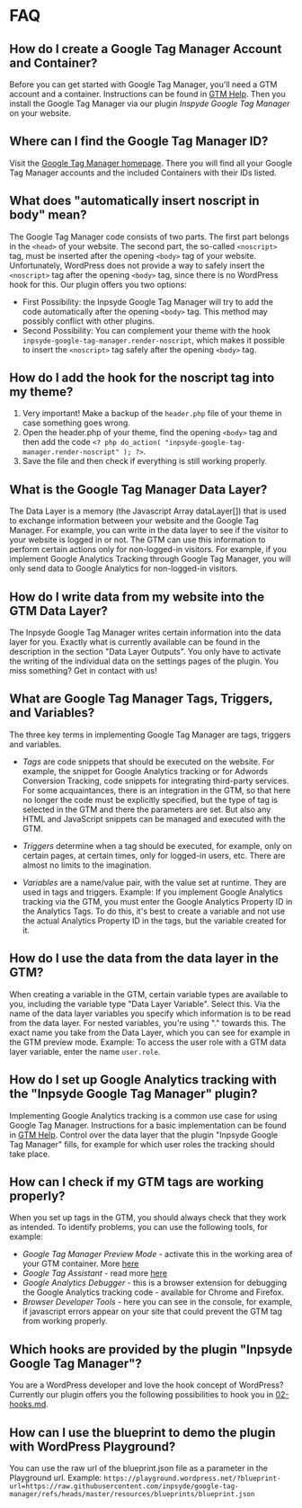 # FAQ

## How do I create a Google Tag Manager Account and Container?

Before you can get started with Google Tag Manager, you'll need a GTM account and a container. Instructions can be found in [GTM Help](https://support.google.com/tagmanager/answer/6103696?hl=en&ref_topic=3441530). Then you install the Google Tag Manager via our plugin *Inspyde Google Tag Manager* on your website.

## Where can I find the Google Tag Manager ID?

Visit the [Google Tag Manager homepage](https://tagmanager.google.com/#/home). There you will find all your Google Tag Manager accounts and the included Containers with their IDs listed.

## What does "automatically insert noscript in body" mean?

The Google Tag Manager code consists of two parts. The first part belongs in the `<head>` of your website. The second part, the so-called `<noscript>` tag, must be inserted after the opening `<body>` tag of your website. Unfortunately, WordPress does not provide a way to safely insert the `<noscript>` tag after the opening `<body>` tag, since there is no WordPress hook for this.
Our plugin offers you two options:

* First Possibility: the Inpsyde Google Tag Manager will try to add the code automatically after the opening `<body>` tag. This method may possibly conflict with other plugins.
* Second Possibility: You can complement your theme with the hook `inpsyde-google-tag-manager.render-noscript`, which makes it possible to insert the `<noscript>` tag safely after the opening `<body>` tag.

## How do I add the hook for the noscript tag into my theme?

1. Very important! Make a backup of the `header.php` file of your theme in case something goes wrong.
2. Open the header.php of your theme, find the opening `<body>` tag and then add the code   `<? php do_action( "inpsyde-google-tag-manager.render-noscript" ); ?>`.
3. Save the file and then check if everything is still working properly.

## What is the Google Tag Manager Data Layer?

The Data Layer is a memory (the Javascript Array dataLayer[]) that is used to exchange information between your website and the Google Tag Manager. For example, you can write in the data layer to see if the visitor to your website is logged in or not. The GTM can use this information to perform certain actions only for non-logged-in visitors. For example, if you implement Google Analytics Tracking through Google Tag Manager, you will only send data to Google Analytics for non-logged-in visitors.

## How do I write data from my website into the GTM Data Layer?

The Inpsyde Google Tag Manager writes certain information into the data layer for you. Exactly what is currently available can be found in the description in the section "Data Layer Outputs". You only have to activate the writing of the individual data on the settings pages of the plugin. You miss something? Get in contact with us!

## What are Google Tag Manager Tags, Triggers, and Variables? 

The three key terms in implementing Google Tag Manager are tags, triggers and variables.

* *Tags* are code snippets that should be executed on the website. For example, the snippet for Google Analytics tracking or for Adwords Conversion Tracking, code snippets for integrating third-party services. For some acquaintances, there is an integration in the GTM, so that here no longer the code must be explicitly specified, but the type of tag is selected in the GTM and there the parameters are set. But also any HTML and JavaScript snippets can be managed and executed with the GTM.

* *Triggers* determine when a tag should be executed, for example, only on certain pages, at certain times, only for logged-in users, etc. There are almost no limits to the imagination.

* *Variables* are a name/value pair, with the value set at runtime. They are used in tags and triggers. Example: If you implement Google Analytics tracking via the GTM, you must enter the Google Analytics Property ID in the Analytics Tags. To do this, it's best to create a variable and not use the actual Analytics Property ID in the tags, but the variable created for it.

## How do I use the data from the data layer in the GTM?

When creating a variable in the GTM, certain variable types are available to you, including the variable type "Data Layer Variable". Select this. Via the name of the data layer variables you specify which information is to be read from the data layer. For nested variables, you're using "." towards this. The exact name you take from the Data Layer, which you can see for example in the GTM preview mode.
Example: To access the user role with a GTM data layer variable, enter the name `user.role`.

## How do I set up Google Analytics tracking with the "Inpsyde Google Tag Manager" plugin?

Implementing Google Analytics tracking is a common use case for using Google Tag Manager. Instructions for a basic implementation can be found in [GTM Help](https://support.google.com/analytics/answer/6163791?hl=en). Control over the data layer that the plugin "Inpsyde Google Tag Manager" fills, for example for which user roles the tracking should take place.

## How can I check if my GTM tags are working properly?

When you set up tags in the GTM, you should always check that they work as intended. To identify problems, you can use the following tools, for example:

* *Google Tag Manager Preview Mode* - activate this in the working area of your GTM container. More [here](https://support.google.com/tagmanager/answer/6107056?hl=en)
* *Google Tag Assistant* - read more [here](https://get.google.com/tagassistant/)
* *Google Analytics Debugger* - this is a browser extension for debugging the Google Analytics tracking code - available for Chrome and Firefox.
* *Browser Developer Tools* - here you can see in the console, for example, if javascript errors appear on your site that could prevent the GTM tag from working properly.

## Which hooks are provided by the plugin "Inpsyde Google Tag Manager"? 

You are a WordPress developer and love the hook concept of WordPress? Currently our plugin offers you the following possibilities to hook you in [02-hooks.md](./02-hooks.md).

## How can I use the blueprint to demo the plugin with WordPress Playground?

You can use the raw url of the blueprint.json file as a parameter in the Playground url. Example:
`https://playground.wordpress.net/?blueprint-url=https://raw.githubusercontent.com/inpsyde/google-tag-manager/refs/heads/master/resources/blueprints/blueprint.json`
